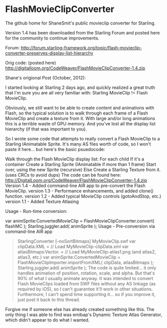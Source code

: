 FlashMovieClipConverter
=======================

The github home for ShaneSmit's public movieclip converter for Starling.

Version 1.4 has been downloaded from the Starling Forum and posted here for the community to continue improvements.

Forum:
http://forum.starling-framework.org/topic/flash-movieclip-converter-preserves-display-list-hierarchy

Orig code: (posted here)
http://digitalloom.org/CodeWeaver/FlashMovieClipConverter-1.4.zip

Shane's origional Post (October, 2012):


I started looking at Starling 2 days ago, and quickly realized a great truth that I'm sure you are all very familiar with: Starling MovieClip != Flash MovieClip.

Obviously, we still want to be able to create content and animations with Flash, so the typical solution is to walk through each frame of a Flash MovieClip and create a texture from it. With large and/or long animations this is a terrible waste of GPU memory. And you've lost all the display list hierarchy (if that was important to you).

So I wrote some code that attempts to really convert a Flash MovieClip to a Starling IAnimatable Sprite. It's many AS files worth of code, so I won't paste it here... but here's the basic psuedocode:

Walk through the Flash MovieClip display list:
    For each child
        If it's a container
            Create a Starling Sprite (IAnimatable if more than 1 frame)
            Start over, using the new Sprite (recursive)
        Else
            Create a Starling Texture from it. (uses CRCs to avoid dups)
The code can be found here: http://DigitalLoom.org/CodeWeaver/FlashMovieClipConverter-1.4.zip
Version 1.4 - Added command-line AIR app to pre-convert the Flash MovieClip.
version 1.3 - Performance enhancements, and added clone() function.
version 1.2 - Added typical MovieClip controls (gotoAndStop, etc.)
version 1.1 - Added Texture Atlasing

Usage - Run-time conversion:

var animSprite:ConvertedMovieClip = FlashMovieClipConverter.convert( flashMC );
Starling.juggler.add( animSprite );
Usage - Pre-conversion via command-line AIR app

> StarlingConverter [-noSortBitmaps] MyMovieClip.swf
var clipData:XML = // Load MyMovieClip-clipData.xml
var atlasBitmaps:Vector.<BitmapData> = // Load MyMovieClip-atlas1.png (and atlas2, atlas3, etc.)
var animSprite:ConvertedMovieClip = FlashMovieClipImporter.importFromXML( clipData, atlasBitmaps );
Starling.juggler.add( animSprite );
The code is quite limited... it only handles animation of position, rotation, scale, and alpha. But that's 90% of what I usually animate anyway. It was intended to convert Flash MovieClips loaded from SWF files without any AS linkage (as required by iOS), so I can't guarantee it'll work in other situations. Furthermore, I can't spend time supporting it... so if you improve it, just post it back to this thread.

Forgive me if someone else has already created something like this. The only thing I was able to find was emibap's Dynamic Texture Atlas Generator, which didn't appear to do what I wanted.
